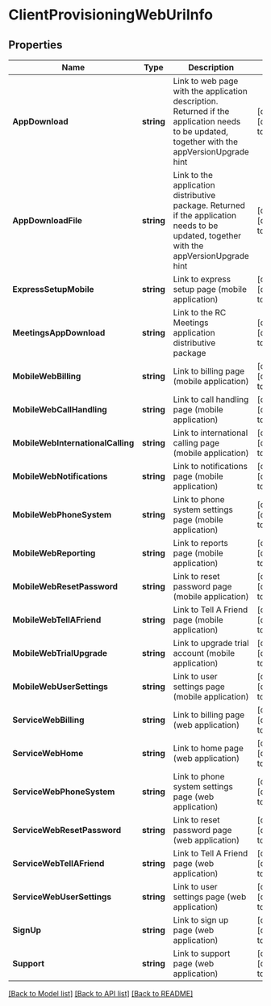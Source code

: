 # ClientProvisioningWebUriInfo

## Properties
Name | Type | Description | Notes
------------ | ------------- | ------------- | -------------
**AppDownload** | **string** | Link to web page with the application description. Returned if the application needs to be updated, together with the appVersionUpgrade hint | [optional] [default to null]
**AppDownloadFile** | **string** | Link to the application distributive package. Returned if the application needs to be updated, together with the appVersionUpgrade hint | [optional] [default to null]
**ExpressSetupMobile** | **string** | Link to express setup page (mobile application) | [optional] [default to null]
**MeetingsAppDownload** | **string** | Link to the RC Meetings application distributive package | [optional] [default to null]
**MobileWebBilling** | **string** | Link to billing page (mobile application) | [optional] [default to null]
**MobileWebCallHandling** | **string** | Link to call handling page (mobile application) | [optional] [default to null]
**MobileWebInternationalCalling** | **string** | Link to international calling page (mobile application) | [optional] [default to null]
**MobileWebNotifications** | **string** | Link to notifications page (mobile application) | [optional] [default to null]
**MobileWebPhoneSystem** | **string** | Link to phone system settings page (mobile application) | [optional] [default to null]
**MobileWebReporting** | **string** | Link to reports page (mobile application) | [optional] [default to null]
**MobileWebResetPassword** | **string** | Link to reset password page (mobile application) | [optional] [default to null]
**MobileWebTellAFriend** | **string** | Link to  Tell A Friend  page (mobile application) | [optional] [default to null]
**MobileWebTrialUpgrade** | **string** | Link to upgrade trial account (mobile application) | [optional] [default to null]
**MobileWebUserSettings** | **string** | Link to user settings page (mobile application) | [optional] [default to null]
**ServiceWebBilling** | **string** | Link to billing page (web application) | [optional] [default to null]
**ServiceWebHome** | **string** | Link to home page (web application) | [optional] [default to null]
**ServiceWebPhoneSystem** | **string** | Link to phone system settings page (web application) | [optional] [default to null]
**ServiceWebResetPassword** | **string** | Link to reset password page (web application) | [optional] [default to null]
**ServiceWebTellAFriend** | **string** | Link to  Tell A Friend  page (web application) | [optional] [default to null]
**ServiceWebUserSettings** | **string** | Link to user settings page (web application) | [optional] [default to null]
**SignUp** | **string** | Link to sign up page (web application) | [optional] [default to null]
**Support** | **string** | Link to support page (web application) | [optional] [default to null]

[[Back to Model list]](../README.md#documentation-for-models) [[Back to API list]](../README.md#documentation-for-api-endpoints) [[Back to README]](../README.md)


